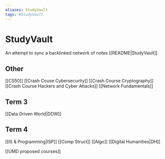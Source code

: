 ```yaml
---
aliases: StudyVault
tags: #StudyVault
---
```

# StudyVault
 An attempt to sync a backlinked network of notes
[[README|StudyVault]]

## Other
[[CS50]]
[[Crash Couse Cybersecurity]]
[[Crash Course Cryptography]]
[[Crash Course Hackers and Cyber Attacks]]
[[Network Fundamentals]]

## Term 3
[[Data Driven World|DDW]]

## Term 4
[[IS & Programming|ISP]]
[[Comp Struct]]
[[Algo]]
[[Digital Humanities|DH]]

[[UMD proposed courses]]